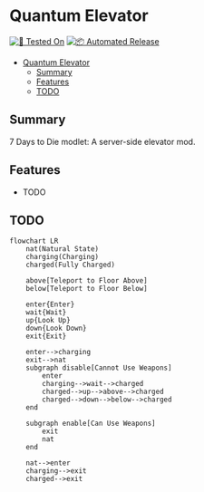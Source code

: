 # Quantum Elevator

[![🧪 Tested On](https://img.shields.io/badge/🧪%20Tested%20On-A20.6%20b9-blue.svg)](https://7daystodie.com/) [![📦 Automated Release](https://github.com/jonathan-robertson/quantum-elevator/actions/workflows/release.yml/badge.svg)](https://github.com/jonathan-robertson/quantum-elevator/actions/workflows/release.yml)

- [Quantum Elevator](#quantum-elevator)
  - [Summary](#summary)
  - [Features](#features)
  - [TODO](#todo)

## Summary

7 Days to Die modlet: A server-side elevator mod.

## Features

- TODO

## TODO

```mermaid
flowchart LR
    nat(Natural State)
    charging(Charging)
    charged(Fully Charged)
    
    above[Teleport to Floor Above]
    below[Teleport to Floor Below]

    enter{Enter}
    wait{Wait}
    up{Look Up}
    down{Look Down}
    exit{Exit}

    enter-->charging
    exit-->nat
    subgraph disable[Cannot Use Weapons]
        enter
        charging-->wait-->charged
        charged-->up-->above-->charged
        charged-->down-->below-->charged
    end

    subgraph enable[Can Use Weapons]
        exit
        nat
    end

    nat-->enter
    charging-->exit
    charged-->exit
```
